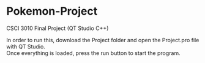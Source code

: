 # Pokemon-Project
CSCI 3010 Final Project (QT Studio C++) 

In order to run this, download the Project folder and open the Project.pro file with QT Studio.    
Once everything is loaded, press the run button to start the program.     
